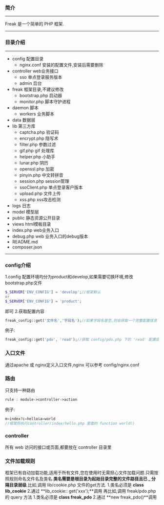 ### 简介
--------
 Freak 是一个简单的 PHP 框架.
- - - - --
### 目录介绍
---------
-   config 配置目录
    - nginx.conf 安装的配置文件,安装后需要删除
-   controller web业务接口
    - sso 单点登录服务版本
    - admin 后台
-   freak 框架目录,不建议修改
    - bootstrap.php 启动器
    - monitor.php 脚本守护进程
-   daemon 脚本
    -   workers 业务脚本
-   data 数据层
-   lib 第三方库
    - captcha.php 验证码
    - encrypt.php 隐写术
    - filter.php 参数过滤
    - gif.php gif 处理库
    - helper.php 小助手
    - lunar.php 阴历
    - openssl.php 加密
    - pinyin.php 中文转拼音
    - session.php session管理
    - ssoClient.php 单点登录客户版本
    - upload.php 文件上传
    - xss.php xss攻击检测
-   logs 日志
-   model 模型层
-   public 静态资源公开目录
-   views html模板目录
-   index.php web业务入口
-   debug.php web 业务入口的debug版本
-   README.md
-   composer.json
 - - - - --
### config介绍
1.config 配置环境均分为product和develop,如果需要切换环境,修改bootstrap.php文件
```php
$_SERVER['ENV_CONFIG'] = 'develop';//框架默认
or
$_SERVER['ENV_CONFIG'] = 'product';
```
即可
2.获取配置内容
```php
freak_config::get('文件名','字段名');//如果字段名是空,则会获取一个完整配置信息
```
例子:
```php
freak_config::get('pdo', 'read');//获取 config/pdo.php 下的 'read' 配置信息
```
### 入口文件
通过apache 或 nginx定义入口文件,nginx 可以参考 config/nginx.conf
### 路由
只支持一种路由
```php
rule : module->controller->action
```
例子:
```php    
m=index?c=hello&a=world
//框架将执行controller/index/hello.php 里面的 function world()
```
### controller
所有 web 访问的接口或页面,都要放在 controller 目录里

### 文件加载规则
框架已有自动加载功能,适用于所有文件,您在使用时无需担心文件加载问题.只需按照规则命名文件名及类名.**类名需要是根目录为起始目录完整的文件路径且已 _ 分隔目录层级**.比如,调用 lib/cookie.php 文件的get方法.
1.类名必须是 **class lib_cookie**
2.通过 **lib_cookie:: get('xxx');**调用
再比如,调用 freak/pdo.php 的 query 方法
1.类名必须是 **class freak_pdo**
2.通过 **new freak_pdo()**调用